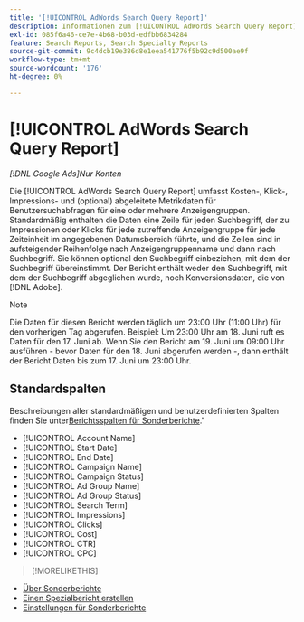```yaml
---
title: '[!UICONTROL AdWords Search Query Report]'
description: Informationen zum [!UICONTROL AdWords Search Query Report].
exl-id: 085f6a46-ce7e-4b68-b03d-edfbb6834284
feature: Search Reports, Search Specialty Reports
source-git-commit: 9c4dcb19e386d8e1eea541776f5b92c9d500ae9f
workflow-type: tm+mt
source-wordcount: '176'
ht-degree: 0%

---
```


# [!UICONTROL AdWords Search Query Report]

*[!DNL Google Ads]Nur Konten*

Die [!UICONTROL AdWords Search Query Report] umfasst Kosten-, Klick-, Impressions- und (optional) abgeleitete Metrikdaten für Benutzersuchabfragen für eine oder mehrere Anzeigengruppen. Standardmäßig enthalten die Daten eine Zeile für jeden Suchbegriff, der zu Impressionen oder Klicks für jede zutreffende Anzeigengruppe für jede Zeiteinheit im angegebenen Datumsbereich führte, und die Zeilen sind in aufsteigender Reihenfolge nach Anzeigengruppenname und dann nach Suchbegriff. Sie können optional den Suchbegriff einbeziehen, mit dem der Suchbegriff übereinstimmt. Der Bericht enthält weder den Suchbegriff, mit dem der Suchbegriff abgeglichen wurde, noch Konversionsdaten, die von [!DNL Adobe].

>[!NOTE]
>
>Die Daten für diesen Bericht werden täglich um 23:00 Uhr (11:00 Uhr) für den vorherigen Tag abgerufen. Beispiel: Um 23:00 Uhr am 18. Juni ruft es Daten für den 17. Juni ab. Wenn Sie den Bericht am 19. Juni um 09:00 Uhr ausführen - bevor Daten für den 18. Juni abgerufen werden -, dann enthält der Bericht Daten bis zum 17. Juni um 23:00 Uhr.

## Standardspalten

Beschreibungen aller standardmäßigen und benutzerdefinierten Spalten finden Sie unter[Berichtsspalten für Sonderberichte](specialty-report-columns.md).&quot;

* [!UICONTROL Account Name]
* [!UICONTROL Start Date]
* [!UICONTROL End Date]
* [!UICONTROL Campaign Name]
* [!UICONTROL Campaign Status]
* [!UICONTROL Ad Group Name]
* [!UICONTROL Ad Group Status]
* [!UICONTROL Search Term]
* [!UICONTROL Impressions]
* [!UICONTROL Clicks]
* [!UICONTROL Cost]
* [!UICONTROL CTR]
* [!UICONTROL CPC]

>[!MORELIKETHIS]
>
* [Über Sonderberichte](specialty-report-about.md)
* [Einen Spezialbericht erstellen](specialty-report-generate.md)
* [Einstellungen für Sonderberichte](specialty-report-settings.md)
